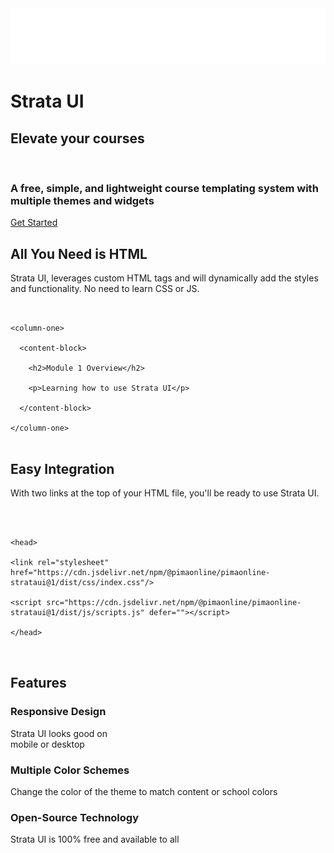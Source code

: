 <div class="top-banner">
<img src="./_images/wordmark_white.png" alt="" class="top-logo">
<h1 class="sr-hidden">Strata UI</h1>
<h2>Elevate your courses</h2>
<br>
<div class="top-text">
<h3 class="font-size-h4">A free, simple, and lightweight course templating system with<br>
multiple themes and widgets</h3>
</div>
<div class="center">
  <a href="#/getting-started/introduction" class="btn">Get Started</a>
</div>
</div>

## All You Need is HTML

Strata UI, leverages custom HTML tags and will dynamically add the styles and functionality. No need to learn CSS or JS.

<div class="code-snippet">
<pre data-lang="html">
<code class="lang-html">
<span class="token tag">
<span class="token punctuation">&lt;</span>column-one<span class="token punctuation">&gt;</span></span>
<span class="token tag">
  <span class="token punctuation">&lt;</span>content-block<span class="token punctuation">&gt;</span></span>
	<span class="token tag">
	<span class="token punctuation">&lt;</span>h2<span class="token punctuation">&gt;</span></span>Module 1 Overview<span class="token tag"><span class="token punctuation">&lt;</span>/h2<span class="token punctuation">&gt;</span></span>
<span class="token tag">
	<span class="token punctuation">&lt;</span>p<span class="token punctuation">&gt;</span></span>Learning how to use Strata UI<span class="token tag"><span class="token punctuation">&lt;</span>/p<span class="token punctuation">&gt;</span></span>
	<span class="token tag">
  <span class="token punctuation">&lt;/</span>content-block</span><span class="token punctuation">&gt;</span>
	<span class="token tag">
<span class="token punctuation">&lt;/</span>column-one</span><span class="token punctuation">&gt;</span>
</code>
</pre>
</div>

## Easy Integration

With two links at the top of your HTML file, you'll be ready to use Strata UI.

<div class="code-snippet">
<pre data-lang="html">
<code class="lang-html">
<span class="token tag">
<span class="token tag">
<span class="token punctuation">&lt;</span>head</span><span class="token punctuation">&gt;</span></span>
<span class="token tag">
<span class="token tag"><span class="token punctuation">&lt;</span>link rel="stylesheet" href="https://cdn.jsdelivr.net/npm/@pimaonline/pimaonline-strataui@1/dist/css/index.css"</span><span class="token punctuation">/&gt;</span></span>
<span class="token tag">
<span class="token tag"><span class="token punctuation">&lt;</span>script src="https://cdn.jsdelivr.net/npm/@pimaonline/pimaonline-strataui@1/dist/js/scripts.js" defer=""</span><span class="token punctuation">&gt;</span><span class="token punctuation">&lt;/</span>script<span class="token punctuation">&gt;</span>
<span class="token tag">
<span class="token tag"><span class="token punctuation">&lt;/</span>head</span><span class="token punctuation">&gt;</span>
</span>
</code>
</pre>
</div>

## Features

<div class="vocab-cards-widget">
<div class="card">
<div class="icons">
<i class="fa-solid fa-mobile fa-2x phone"></i>
<i class="fa-solid fa-desktop fa-3x desktop"></i>
</div>
<div class="text">
<h3>Responsive Design</h3>
<p>Strata UI looks good on<br> mobile or desktop</p>
</div>
</div>
<div class="card">
<div class="icons colors">
<i class="fa-solid fa-square red fa-2x"></i>
<i class="fa-solid fa-square blue fa-2x"></i>
<i class="fa-solid fa-square green fa-2x"></i>
<i class="fa-solid fa-square gold fa-2x"></i>
</div>
<div class="text">
<h3>Multiple Color Schemes</h3>
<p>Change the color of the theme to match content or school colors</p>
</div>
</div>
<div class="card">
<div class="icons">
<i class="fa-solid fa-earth-americas fa-2x globe"></i>
<i class="fa-solid fa-people-group fa-2x"></i>
</div>
<div class="text">
<h3>Open-Source Technology</h3>
<p>Strata UI is 100% free and available to all</p>
</div>
</div>
</div>
